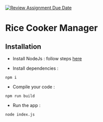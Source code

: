 [![Review Assignment Due Date](https://classroom.github.com/assets/deadline-readme-button-24ddc0f5d75046c5622901739e7c5dd533143b0c8e959d652212380cedb1ea36.svg)](https://classroom.github.com/a/PHq8Kfj_)

# Rice Cooker Manager

## Installation 

- Install NodeJs : follow steps [here](https://nodejs.org/en/download)

- Install dependencies : 
```
npm i
```

- Compile your code : 
```
npm run build
```

- Run the app :
```
node index.js
```
